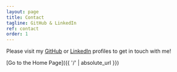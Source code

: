 ```yaml
---
layout: page
title: Contact
tagline: GitHub & LinkedIn
ref: contact
order: 1
---
```


Please visit my [GitHub](https://github.com/koempelkode) or [LinkedIn](https://www.linkedin.com/in/gabe-koempel-3a9952279/) profiles to get in touch with me!

[Go to the Home Page]({{ '/' | absolute_url }})
